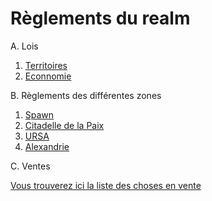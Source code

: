 # Règlements du realm

A. Lois

1. [Territoires](Lois/territoires.md)
2. [Econnomie](lois/economie.md)

B. Règlements des différentes zones

1. [Spawn](Zones/spawn.md)
2. [Citadelle de la Paix](Zones/Citadelle/paix.md)
3. [URSA](Zones/ursa.md)
4. [Alexandrie](Zones/alexandrie.md)

C. Ventes

[Vous trouverez ici la liste des choses en vente](Marchés/index.md)
